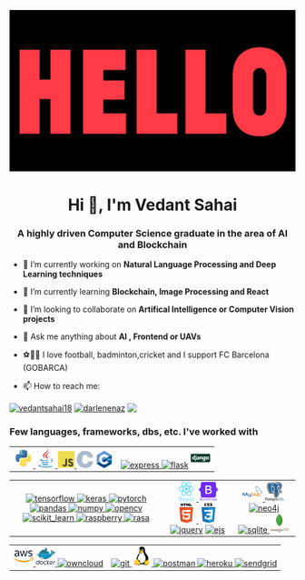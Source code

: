 ![My Banner](https://github.com/Vedantsahai18/Vedantsahai18/blob/master/maxresdefault.jpg)
<h1 align="center">Hi 👋, I'm Vedant Sahai</h1>
<h3 align="center">A highly driven Computer Science graduate in the area of  AI and Blockchain </h3>

- 🔭 I’m currently working on **Natural Language Processing and Deep Learning techniques**

- 🌱 I’m currently learning **Blockchain, Image Processing and React**

- 👯 I’m looking to collaborate on **Artifical Intelligence or Computer Vision projects**

- 💬 Ask me anything about **AI , Frontend or UAVs**

- ⚽️🏸🏏  I love football, badminton,cricket and I support FC Barcelona (GOBARCA)

- 📫 How to reach me:

<p align="left">
<a href="https://www.linkedin.com/in/vedantsahai18/" target="blank"><img align="center" src="https://img.icons8.com/fluent/48/000000/linkedin.png" alt="vedantsahai18" /></a>
<a href="https://instagram.com/vedantsahai18" target="blank"><img align="center" src="https://img.icons8.com/fluent/48/000000/instagram-new.png" alt="darlenenaz" alt="vedantsahai18" /></a>
<a href="http://vedantsahai18.github.io/" target="blank"><img align="center" src="https://img.icons8.com/windows/32/4a90e2/dev.png" height="56" /></a>
</p>

<h3 align="left">Few languages, frameworks, dbs, etc. I've worked with</h3>

<table>
<tbody>
<tr>
<td style="text-align:center">
<a href="https://www.python.org" target="_blank"> <img src="https://raw.githubusercontent.com/devicons/devicon/master/icons/python/python-original.svg" alt="python" width="35" height="35"/> </a>
<a href="https://www.java.com" target="_blank"> <img src="https://raw.githubusercontent.com/devicons/devicon/master/icons/java/java-original.svg" alt="java" width="35" height="35"/> </a>
<a href="https://developer.mozilla.org/en-US/docs/Web/JavaScript" target="_blank"> <img src="https://raw.githubusercontent.com/devicons/devicon/master/icons/javascript/javascript-original.svg" alt="javascript" width="30" height="30"/> </a>
<img src="https://raw.githubusercontent.com/devicons/devicon/master/icons/c/c-original.svg" alt="c" width="30" height="30"/> </a><img src="https://raw.githubusercontent.com/devicons/devicon/master/icons/cplusplus/cplusplus-original.svg" alt="cplusplus" width="30" height="30"/> </a>
</td>
<td style="text-align:center"> 
<a href="https://reactjs.org/" target="_blank"> <img src="https://www.vectorlogo.zone/logos/reactjs/reactjs-icon.svg" alt="express" width="35" height="35"/> </a>
<a href="https://flask.palletsprojects.com/" target="_blank"> <img src="https://www.vectorlogo.zone/logos/pocoo_flask/pocoo_flask-icon.svg" alt="flask" width="35" height="35"/></a>
<a href="https://www.djangoproject.com/" target="_blank"> <img src="https://raw.githubusercontent.com/devicons/devicon/master/icons/django/django-original.svg" alt="django" width="35" height="35"/> </a>
</td>
</tr>
</body>
</table>
<table>
<body>
<tr>
<td style="text-align:center">
<a href="https://www.tensorflow.org" target="_blank"> <img src="https://www.vectorlogo.zone/logos/tensorflow/tensorflow-icon.svg" alt="tensorflow" width="35" height="35"/> </a>
<a href="https://keras.io/" target="_blank"> <img src="https://en.wikipedia.org/wiki/Keras#/media/File:Keras_logo.svg" alt="keras" width="35" height="35"/> </a>
<a href="https://pytorch.org/" target="_blank"> <img src="https://www.vectorlogo.zone/logos/pytorch/pytorch-icon.svg" alt="pytorch" width="35" height="35"/> </a> 
<a href="https://pandas.pydata.org/" target="_blank"> <img src="https://www.vectorlogo.zone/logos/usepanda/usepanda-icon.svg" alt="pandas" width="35" height="35"/> </a>
<a href="https://numpy.org/" target="_blank"> <img src="https://www.vectorlogo.zone/logos/numpy/numpy-icon.svg" alt="numpy" width="35" height="35"/> </a>
<a href="https://opencv.org/" target="_blank"> <img src="https://www.vectorlogo.zone/logos/opencv/opencv-icon.svg" alt="opencv" width="35" height="35"/> </a>
<a href="https://scikit-learn.org/" target="_blank"> <img src="https://upload.wikimedia.org/wikipedia/commons/0/05/Scikit_learn_logo_small.svg" alt="scikit_learn" width="35" height="35"/> </a>
<a href="https://www.raspberrypi.org/" target="_blank"> <img src="https://www.vectorlogo.zone/logos/raspberrypi/raspberrypi-icon.svg" alt="raspberry" width="35" height="35"/> </a>
 <a href="https://rasa.com/" target="_blank"> <img src="https://miro.medium.com/max/2757/1*_dSYveHwcyajSzy23yYmYA.jpeg" alt="rasa" width="35" height="35"/> </a>
</td>
<td style="text-align:center">
<a href="https://reactjs.org/" target="_blank"> <img src="https://raw.githubusercontent.com/devicons/devicon/master/icons/react/react-original-wordmark.svg" alt="react" width="35" height="35"/> </a><a href="https://getbootstrap.com" target="_blank"> <img src="https://raw.githubusercontent.com/devicons/devicon/master/icons/bootstrap/bootstrap-plain-wordmark.svg" alt="bootstrap" width="35" height="35"/> </a> 
<a href="https://www.w3.org/html/" target="_blank"> <img src="https://raw.githubusercontent.com/devicons/devicon/master/icons/html5/html5-original-wordmark.svg" alt="html5" width="35" height="35"/> </a><a href="https://www.w3schools.com/css/" target="_blank"> <img src="https://raw.githubusercontent.com/devicons/devicon/master/icons/css3/css3-original-wordmark.svg" alt="css3" width="35" height="35"/> </a>
<a href="https://jquery.com/" target="_blank"> <img src="https://www.vectorlogo.zone/logos/jquery/jquery-horizontal.svg" alt="jquery" width="35" height="35"/></a>
<a href="https://ejs.co/" target="_blank"> <img src="https://cdn.icon-icons.com/icons2/2107/PNG/512/file_type_ejs_icon_130626.png" alt="ejs" width="35" height="35"/></a>
</td>
<td style="text-align:center">
<a href="https://www.mysql.com/" target="_blank"> <img src="https://raw.githubusercontent.com/devicons/devicon/master/icons/mysql/mysql-original-wordmark.svg" alt="mysql" width="35" height="35"/> </a>
<a href="https://www.postgresql.org" target="_blank"> <img src="https://raw.githubusercontent.com/devicons/devicon/master/icons/postgresql/postgresql-original-wordmark.svg" alt="postgresql" width="35" height="35"/> </a>
<a href="https://neo4j.com" target="_blank"> <img src="https://www.vectorlogo.zone/logos/neo4j/neo4j-icon.svg" alt="neo4j" width="35" height="35"/> </a>
<a href="https://www.sqlite.org/" target="_blank"> <img src="https://www.vectorlogo.zone/logos/sqlite/sqlite-icon.svg" alt="sqlite" width="35" height="35"/> </a>
<a href="https://www.mongodb.com/" target="_blank"> <img src="https://raw.githubusercontent.com/devicons/devicon/master/icons/mongodb/mongodb-original-wordmark.svg" alt="mongodb" width="35" height="35"/> </a></td>
</tr>
</tbody>
</table>
<table>
<tbody>
<tr>
<td style="text-align:center">
<a href="https://aws.amazon.com" target="_blank"> <img src="https://raw.githubusercontent.com/devicons/devicon/master/icons/amazonwebservices/amazonwebservices-original-wordmark.svg" alt="aws" width="35" height="35"/> </a>
<a href="https://www.docker.com/" target="_blank"> <img src="https://raw.githubusercontent.com/devicons/devicon/master/icons/docker/docker-original-wordmark.svg" alt="docker" width="35" height="35"/> </a>
<a href="https://owncloud.com/" target="_blank"> <img src="https://www.vectorlogo.zone/logos/owncloud/owncloud-icon.svg" alt="owncloud" width="35" height="35"/> </a>
</td>
<td style="text-align:center">
<a href="https://git-scm.com/" target="_blank"> <img src="https://www.vectorlogo.zone/logos/git-scm/git-scm-icon.svg" alt="git" width="35" height="35"/> </a>
<a href="https://www.linux.org/" target="_blank"> <img src="https://raw.githubusercontent.com/devicons/devicon/master/icons/linux/linux-original.svg" alt="linux" width="35" height="35"/> </a>
<a href="https://postman.com" target="_blank"> <img src="https://www.vectorlogo.zone/logos/getpostman/getpostman-icon.svg" alt="postman" width="35" height="35"/> </a>
<a href="https://heroku.com" target="_blank"> <img src="https://www.vectorlogo.zone/logos/heroku/heroku-icon.svg" alt="heroku" width="35" height="35"/>
<a href="https://sendgrid.com/" target="_blank"> <img src="https://www.vectorlogo.zone/logos/sendgrid/sendgrid-icon.svg" alt="sendgrid" width="35" height="35"/> </a>
</td>
</tr>
</tbody>
</table>
